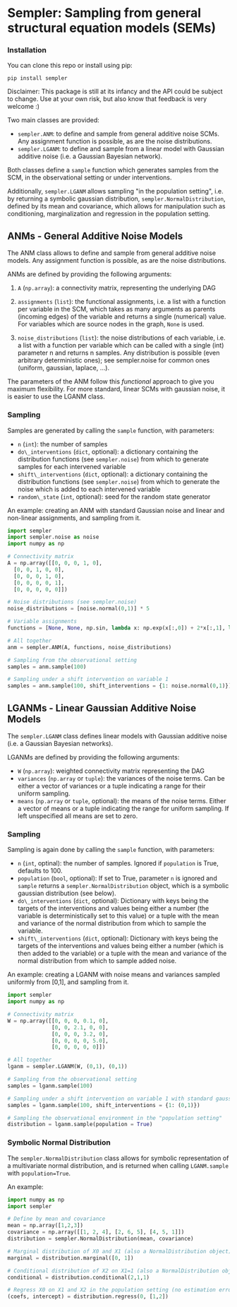 # Sempler: Sampling from general structural equation models (SEMs)

### Installation
You can clone this repo or install using pip:
```
pip install sempler
```

Disclaimer: This package is still at its infancy and the API could be subject to change.
Use at your own risk, but also know that feedback is very welcome :)

Two main classes are provided:

-   `sempler.ANM`: to define and sample from general additive noise SCMs. Any
    assignment function is possible, as are the noise distributions.
-   `sempler.LGANM`: to define and sample from a linear model with Gaussian
    additive noise (i.e. a Gaussian Bayesian network).

Both classes define a `sample` function which generates samples from the
SCM, in the observational setting or under interventions.

Additionally, `sempler.LGANM` allows sampling "in the population setting", i.e. by
returning a symbolic gaussian distribution, `sempler.NormalDistribution`, defined by its mean and
covariance, which allows for manipulation such as conditioning,
marginalization and regression in the population setting.

## ANMs - General Additive Noise Models

The ANM class allows to define and sample from general additive noise
models. Any assignment function is possible, as are the noise
distributions.

ANMs are defined by providing the following arguments:

1.  `A` (`np.array`): a connectivity matrix, representing the underlying DAG

2.  `assignments` (`list`): the functional assignments, i.e. a list with a function per variable
    in the SCM, which takes as many arguments as parents (incoming
    edges) of the variable and returns a single (numerical) value. For
    variables which are source nodes in the graph, `None` is used.

3.  `noise_distributions` (`list`): the noise distributions of each variable, i.e. a list with a
    function per variable which can be called with a single (int)
    parameter n and returns n samples. Any distribution is possible
    (even arbitrary deterministic ones); see sempler.noise for common
    ones (uniform, gaussian, laplace, ...).

The parameters of the ANM follow this *functional* approach to give you
maximum flexibility. For more standard, linear SCMs with gaussian noise,
it is easier to use the LGANM class.

### Sampling

Samples are generated by calling the `sample` function, with parameters:

-   `n` (`int`): the number of samples
-   `do\_interventions` (`dict`, optional): a dictionary containing the
    distribution functions (see `sempler.noise`) from which to
    generate samples for each intervened variable
-   `shift\_interventions` (`dict`, optional): a dictionary containing the
    distribution functions (see `sempler.noise`) from which to
    generate the noise which is added to each intervened variable
-   `random\_state` (`int`, optional): seed for the random state generator

An example: creating an ANM with standard Gaussian noise and linear and
non-linear assignments, and sampling from it.

```python
import sempler
import sempler.noise as noise
import numpy as np

# Connectivity matrix
A = np.array([[0, 0, 0, 1, 0],
  [0, 0, 1, 0, 0],
  [0, 0, 0, 1, 0],
  [0, 0, 0, 0, 1],
  [0, 0, 0, 0, 0]])

# Noise distributions (see sempler.noise)
noise_distributions = [noise.normal(0,1)] * 5

# Variable assignments
functions = [None, None, np.sin, lambda x: np.exp(x[:,0]) + 2*x[:,1], lambda x: 2*x]

# All together
anm = sempler.ANM(A, functions, noise_distributions)

# Sampling from the observational setting
samples = anm.sample(100)

# Sampling under a shift intervention on variable 1
samples = anm.sample(100, shift_interventions = {1: noise.normal(0,1)})
```

## LGANMs - Linear Gaussian Additive Noise Models

The `sempler.LGANM` class defines linear models with Gaussian additive noise (i.e.
a Gaussian Bayesian networks).

LGANMs are defined by providing the following arguments:

-   `W` (`np.array`): weighted connectivity matrix representing the DAG
-   `variances` (`np.array` or `tuple`): the variances of the noise terms. Can be either a vector of variances or a tuple indicating a range for their uniform sampling.
-   `means` (`np.array` or `tuple`, optional): the means of the noise terms. Either a vector of means or a tuple indicating the range for uniform sampling. If left unspecified all means are set to zero.

### Sampling

Sampling is again done by calling the `sample` function, with
parameters:

-   `n` (`int`, optinal): the number of samples. Ignored if `population` is True, defaults to 100.
-   `population` (`bool`, optional): If set to True, parameter `n` is ignored and
    `sample` returns a `sempler.NormalDistribution` object, which is a symbolic
    gaussian distribution (see below).
-   `do\_interventions` (`dict`, optional): Dictionary with keys being the
    targets of the interventions and values being either a number (the
    variable is deterministically set to this value) or a tuple with the
    mean and variance of the normal distribution from which to sample
    the variable.
-   `shift\_interventions` (`dict`, optional): Dictionary with keys being the
    targets of the interventions and values being either a number (which
    is then added to the variable) or a tuple with the mean and variance
    of the normal distribution from which to sample added noise.

An example: creating a LGANM with noise means and variances sampled
uniformly from [0,1], and sampling from it.

```python
import sempler
import numpy as np

# Connectivity matrix
W = np.array([[0, 0, 0, 0.1, 0],
              [0, 0, 2.1, 0, 0],
              [0, 0, 0, 3.2, 0],
              [0, 0, 0, 0, 5.0],
              [0, 0, 0, 0, 0]])

# All together
lganm = sempler.LGANM(W, (0,1), (0,1))

# Sampling from the observational setting
samples = lganm.sample(100)

# Sampling under a shift intervention on variable 1 with standard gaussian noise
samples = lganm.sample(100, shift_interventions = {1: (0,1)})

# Sampling the observational environment in the "population setting"
distribution = lganm.sample(population = True)
```


### Symbolic Normal Distribution

The `sempler.NormalDistribution` class allows for symbolic representation of a
multivariate normal distribution, and is returned when calling `LGANM.sample` with `population=True`.

An example:

```python
import numpy as np
import sempler

# Define by mean and covariance
mean = np.array([1,2,3])
covariance = np.array([[1, 2, 4], [2, 6, 5], [4, 5, 1]])
distribution = sempler.NormalDistribution(mean, covariance)

# Marginal distribution of X0 and X1 (also a NormalDistribution object)
marginal = distribution.marginal([0, 1])

# Conditional distribution of X2 on X1=1 (also a NormalDistribution object)
conditional = distribution.conditional(2,1,1)

# Regress X0 on X1 and X2 in the population setting (no estimation errors)
(coefs, intercept) = distribution.regress(0, [1,2])
```
